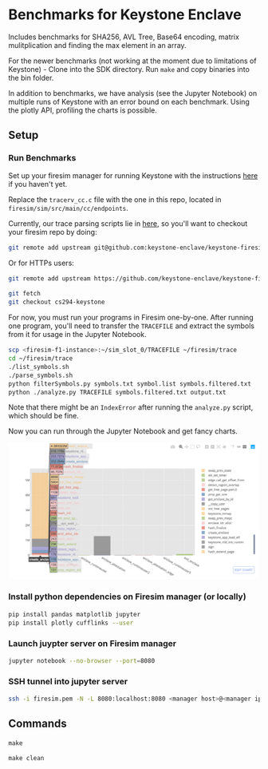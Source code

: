 # Benchmarks for Keystone Enclave

Includes benchmarks for SHA256, AVL Tree, Base64 encoding, matrix mulitplication and finding the max element in an array.

For the newer benchmarks (not working at the moment due to limitations of
Keystone) - Clone into the SDK directory. Run `make` and copy binaries into the bin folder.

In addition to benchmarks, we have analysis (see the Jupyter Notebook) on multiple runs of Keystone with an
error bound on each benchmark. Using the plotly API, profiling the charts is
possible.

## Setup

### Run Benchmarks

Set up your firesim manager for running Keystone with the instructions [here](https://github.com/keystone-enclave/keystone/blob/f6cebdad7a4cbc0d057a0aa177617a6afe49c9c5/docs/source/Getting-Started/Running-Keystone-with-FireSim.rst) if you haven't yet.

Replace the `tracerv_cc.c` file with the one in this repo, located in
`firesim/sim/src/main/cc/endpoints`.

Currently, our trace parsing scripts lie in [here](https://github.com/keystone-enclave/keystone-firesim/tree/cs294-keystone), so you'll want to checkout your firesim repo by doing:
```bash
git remote add upstream git@github.com:keystone-enclave/keystone-firesim.git
```

Or for HTTPs users:
```bash
git remote add upstream https://github.com/keystone-enclave/keystone-firesim.git
```

```bash
git fetch
git checkout cs294-keystone
```

For now, you must run your programs in Firesim one-by-one.
After running one program, you'll need to transfer the `TRACEFILE` and extract the
symbols from it for usage in the Jupyter Notebook.

```bash
scp <firesim-f1-instance>:~/sim_slot_0/TRACEFILE ~/firesim/trace
cd ~/firesim/trace
./list_symbols.sh
./parse_symbols.sh
python filterSymbols.py symbols.txt symbol.list symbols.filtered.txt
python ./analyze.py TRACEFILE symbols.filtered.txt output.txt
```

Note that there might be an `IndexError` after running the `analyze.py` script, which should be
fine.

Now you can run through the Jupyter Notebook and get fancy charts.

![Failed to Load](img/chart_example.png)

### Install python dependencies on Firesim manager (or locally)
```bash
pip install pandas matplotlib jupyter
pip install plotly cufflinks --user
```

### Launch juypter server on Firesim manager
```bash
jupyter notebook --no-browser --port=8080
```

### SSH tunnel into jupyter server
```bash
ssh -i firesim.pem -N -L 8080:localhost:8080 <manager host>@<manager ip>
```

## Commands
```
make
```

```
make clean
```
